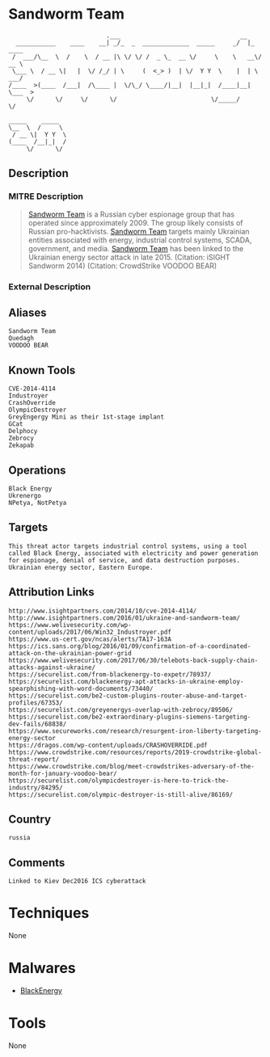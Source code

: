 
# Sandworm Team

```
                           .___                                 __          
  ___________    ____    __| _/_  _  _____________  _____     _/  |_  ____  
 /  ___/\__  \  /    \  / __ |\ \/ \/ /  _ \_  __ \/     \    \   __\/ __ \ 
 \___ \  / __ \|   |  \/ /_/ | \     (  <_> )  | \/  Y Y  \    |  | \  ___/ 
/____  >(____  /___|  /\____ |  \/\_/ \____/|__|  |__|_|  /____|__|  \___  >
     \/      \/     \/      \/                          \/_____/         \/ 
                
_____    _____  
\__  \  /     \ 
 / __ \|  Y Y  \
(____  /__|_|  /
     \/      \/ 

```

## Description

### MITRE Description

> [Sandworm Team](https://attack.mitre.org/groups/G0034) is a Russian cyber espionage group that has operated since approximately 2009. The group likely consists of Russian pro-hacktivists. [Sandworm Team](https://attack.mitre.org/groups/G0034) targets mainly Ukrainian entities associated with energy, industrial control systems, SCADA, government, and media. [Sandworm Team](https://attack.mitre.org/groups/G0034) has been linked to the Ukrainian energy sector attack in late 2015.
 (Citation: iSIGHT Sandworm 2014) (Citation: CrowdStrike VOODOO BEAR)

### External Description

> 

## Aliases

```
Sandworm Team
Quedagh
VOODOO BEAR
```

## Known Tools

```
CVE-2014-4114
Industroyer
CrashOverride
OlympicDestroyer
GreyEngergy Mini as their 1st-stage implant
GCat
Delphocy
Zebrocy
Zekapab
```

## Operations

```
Black Energy
Ukrenergo
NPetya, NotPetya
```

## Targets

```
This threat actor targets industrial control systems, using a tool called Black Energy, associated with electricity and power generation for espionage, denial of service, and data destruction purposes. Ukrainian energy sector, Eastern Europe. 
```

## Attribution Links

```
http://www.isightpartners.com/2014/10/cve-2014-4114/
http://www.isightpartners.com/2016/01/ukraine-and-sandworm-team/
https://www.welivesecurity.com/wp-content/uploads/2017/06/Win32_Industroyer.pdf
https://www.us-cert.gov/ncas/alerts/TA17-163A
https://ics.sans.org/blog/2016/01/09/confirmation-of-a-coordinated-attack-on-the-ukrainian-power-grid
https://www.welivesecurity.com/2017/06/30/telebots-back-supply-chain-attacks-against-ukraine/
https://securelist.com/from-blackenergy-to-expetr/78937/
https://securelist.com/blackenergy-apt-attacks-in-ukraine-employ-spearphishing-with-word-documents/73440/
https://securelist.com/be2-custom-plugins-router-abuse-and-target-profiles/67353/
https://securelist.com/greyenergys-overlap-with-zebrocy/89506/
https://securelist.com/be2-extraordinary-plugins-siemens-targeting-dev-fails/68838/
https://www.secureworks.com/research/resurgent-iron-liberty-targeting-energy-sector
https://dragos.com/wp-content/uploads/CRASHOVERRIDE.pdf
https://www.crowdstrike.com/resources/reports/2019-crowdstrike-global-threat-report/
https://www.crowdstrike.com/blog/meet-crowdstrikes-adversary-of-the-month-for-january-voodoo-bear/
https://securelist.com/olympicdestroyer-is-here-to-trick-the-industry/84295/
https://securelist.com/olympic-destroyer-is-still-alive/86169/
```

## Country

```
russia
```

## Comments

```
Linked to Kiev Dec2016 ICS cyberattack
```

# Techniques

None

# Malwares


* [BlackEnergy](../malwares/BlackEnergy.md)


# Tools

None
